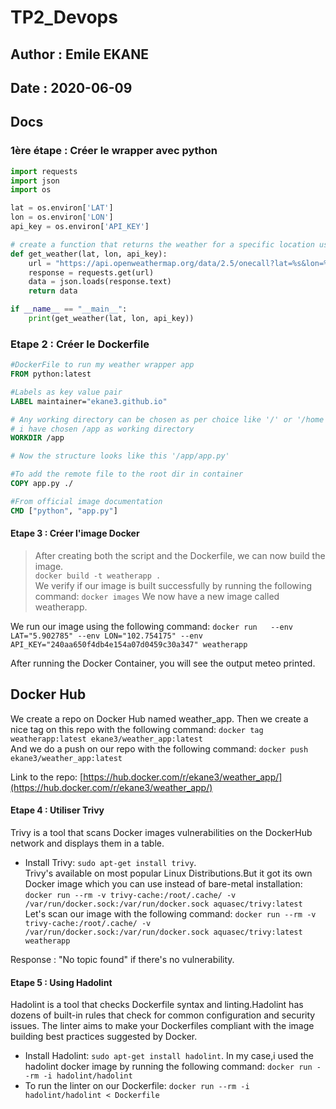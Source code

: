 # TP2_Devops
## Author : Emile EKANE
## Date : 2020-06-09

## Docs

### 1ère étape : Créer le wrapper avec python
```python
import requests
import json
import os

lat = os.environ['LAT']
lon = os.environ['LON']
api_key = os.environ['API_KEY']

# create a function that returns the weather for a specific location using env lat and lon
def get_weather(lat, lon, api_key):
    url = "https://api.openweathermap.org/data/2.5/onecall?lat=%s&lon=%s&appid=%s&units=metric" % (lat, lon, api_key)
    response = requests.get(url)
    data = json.loads(response.text)
    return data

if __name__ == "__main__":
    print(get_weather(lat, lon, api_key))
```

### Etape 2 : Créer le Dockerfile
```dockerfile
#DockerFile to run my weather wrapper app
FROM python:latest

#Labels as key value pair
LABEL maintainer="ekane3.github.io"

# Any working directory can be chosen as per choice like '/' or '/home' etc
# i have chosen /app as working directory
WORKDIR /app

# Now the structure looks like this '/app/app.py'

#To add the remote file to the root dir in container
COPY app.py ./

#From official image documentation
CMD ["python", "app.py"]
```	
#### Etape 3 : Créer l'image Docker
> After creating  both the script and the Dockerfile, we can now build the image.  
     `docker build -t weatherapp .`  
We verify if our image is built successfully by running the following command:
        `docker images`
We now have a new image called weatherapp.

We run our image using the following command:
        `docker run  
--env LAT="5.902785" --env LON="102.754175" --env API_KEY="240aa650f4db4e154a07d0459c30a347" weatherapp`  


After running the Docker Container, you will see the output meteo printed.

## Docker Hub
  

We create a repo on Docker Hub named weather_app.
Then we create a nice tag on this repo with the following command:
        `docker tag weatherapp:latest ekane3/weather_app:latest`  
And we do a push on our repo with the following command:
        `docker push ekane3/weather_app:latest`  

Link to the repo: [https://hub.docker.com/r/ekane3/weather_app/](https://hub.docker.com/r/ekane3/weather_app/)

#### Etape 4 : Utiliser Trivy 

Trivy is a tool that scans Docker images vulnerabilities on the DockerHub network and displays them in a table.

* Install Trivy: `sudo apt-get install trivy`.    
Trivy's available on most popular Linux Distributions.But it got its own Docker image which you can use instead of bare-metal installation:  
        `docker run --rm -v trivy-cache:/root/.cache/ -v /var/run/docker.sock:/var/run/docker.sock aquasec/trivy:latest`  
Let's scan our image with the following command:
        `docker run --rm -v trivy-cache:/root/.cache/ -v /var/run/docker.sock:/var/run/docker.sock aquasec/trivy:latest weatherapp`

Response : "No topic found" if there's no vulnerability.

#### Etape 5 : Using Hadolint

Hadolint is a tool that checks Dockerfile syntax and linting.Hadolint has dozens of built-in rules that check for common configuration and security issues. The linter aims to make your Dockerfiles compliant with the image building best practices suggested by Docker.
* Install Hadolint: `sudo apt-get install hadolint`.
In my case,i used the hadolint docker image by running the following command: `docker run --rm -i hadolint/hadolint`
* To run the linter on our Dockerfile: `docker run --rm -i hadolint/hadolint < Dockerfile`